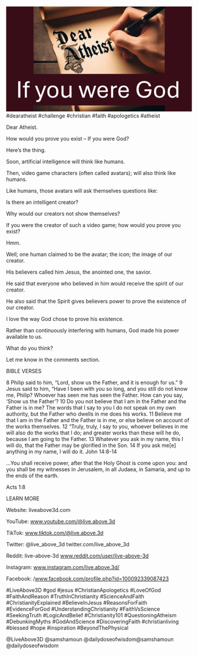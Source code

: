 ![Video cover image](cover.jpg)
#dearatheist #challenge #christian #faith #apologetics #atheist

Dear Atheist.

How would you prove you exist – If you were God?

Here’s the thing.

Soon, artificial intelligence will think like humans.

Then, video game characters (often called avatars); will also think like humans.

Like humans, those avatars will ask themselves questions like:

Is there an intelligent creator?

Why would our creators not show themselves?

If you were the creator of such a video game; how would you prove you exist?

Hmm.

Well; one human claimed to be the avatar; the icon; the image of our creator.

His believers called him Jesus, the anointed one, the savior.

He said that everyone who believed in him would receive the spirit of our creator.

He also said that the Spirit gives believers power to prove the existence of our creator.

I love the way God chose to prove his existence.

Rather than continuously interfering with humans, God made his power available to us.

What do you think?

Let me know in the comments section.

BIBLE VERSES

8 Philip said to him, “Lord, show us the Father, and it is enough for us.” 9 Jesus said to him, “Have I been with you so long, and you still do not know me, Philip? Whoever has seen me has seen the Father. How can you say, ‘Show us the Father’? 10 Do you not believe that I am in the Father and the Father is in me? The words that I say to you I do not speak on my own authority, but the Father who dwells in me does his works. 11 Believe me that I am in the Father and the Father is in me, or else believe on account of the works themselves.
12 “Truly, truly, I say to you, whoever believes in me will also do the works that I do; and greater works than these will he do, because I am going to the Father. 13 Whatever you ask in my name, this I will do, that the Father may be glorified in the Son. 14 If you ask me[e] anything in my name, I will do it.
John 14:8-14

...You shall receive power, after that the Holy Ghost is come upon you: and you shall be my witnesses in Jerusalem, in all Judaea, in Samaria, and up to the ends of the earth.

Acts 1:8 

LEARN MORE

Website: liveabove3d.com

YouTube: www.youtube.com/@live.above.3d

TikTok: www.tiktok.com/@live.above.3d

Twitter: @live_above_3d twitter.com/live_above_3d

Reddit: live-above-3d www.reddit.com/user/live-above-3d

Instagram: www.instagram.com/live.above.3d/

Facebook: /www.facebook.com/profile.php?id=100092339087423

#LiveAbove3D #god #jesus #ChristianApologetics #LoveOfGod #FaithAndReason #TruthInChristianity #ScienceAndFaith #ChristianityExplained #BelieveInJesus #ReasonsForFaith #EvidenceForGod #UnderstandingChristianity #FaithVsScience #SeekingTruth #LogicAndBelief #Christianity101 #QuestioningAtheism #DebunkingMyths #GodAndScience #DiscoveringFaith #christianliving #blessed #hope #inspiration #BeyondThePhysical

@LiveAbove3D
@samshamoun
@dailydoseofwisdom@samshamoun
@dailydoseofwisdom